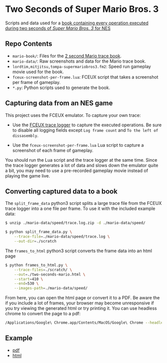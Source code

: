 # Two Seconds of Super Mario Bros. 3

Scripts and data used for a [book containing every operation executed during two seconds of *Super Mario Bros. 3* for NES][project]

## Repo Contents

- `mario-book/`: Files for the [2 second Mario trace book][project].
- `mario-data/`: Raw screenshots and data for the Mario trace book.
- `lordtim,mitjitsu,tompa-supermariobros3.fm2`: Speed run gameplay movie used for the book.
- `fceux-screenshot-per-frame.lua`: FCEUX script that takes a screenshot per frame of gameplay.
- `*.py`: Python scripts used to generate the book.

## Capturing data from an NES game
This project uses the FCEUX emulator. To capture your own trace:

- Use the [FCEUX trace logger](http://www.fceux.com/web/help/TraceLogger.html) to capture the executed operations. Be sure to disable all logging fields except `Log frame count` and `To the left of dissasembly`.

- Use the `fceux-screenshot-per-frame.lua` Lua script to capture a screenshot of each frame of gameplay.

You should run the Lua script and the trace logger at the same time. Since the trace logger generates a lot of data and slows down the emulator quite a bit, you may need to use a pre-recorded gameplay movie instead of playing the game live.

## Converting captured data to a book
The `split_frame_data` python3 script splits a large trace file from the FCEUX trace logger into a one file per frame. To use it with the included example data:

```bash
$ unzip ./mario-data/speed/trace.log.zip -d ./mario-data/speed/

$ python split_frame_data.py \
    --trace-file=./mario-data/speed/trace.log \
    --out-dir=./scratch
```

The `frames_to_html` python3 script converts the frame data into an html page

```bash
$ python frames_to_html.py \
    --trace-files=./scratch/ \
    --out=./two-seconds-mario.html \
    --start=410 \
    --end=530 \
    --images-path=./mario-data/speed/
```

From here, you can open the html page or convert it to a PDF. Be aware the if you include a lot of frames, your browser may become unresponsive if you try viewing the generated html or try printing it. You can use headless chrome to convert the page to a pdf:

```bash
/Applications/Google\ Chrome.app/Contents/MacOS/Google\ Chrome --headless --disable-gpu --no-margins --print-to-pdf=out.pdf ./out.html
```

## Example

- [pdf](https://github.com/mattbierner/two-seconds-super-mario-bros-3/blob/master/two-seconds-mario.pdf)
- [html](https://github.com/mattbierner/two-seconds-super-mario-bros-3/blob/master/two-seconds-mario.html)


[project]: https://blog.mattbierner.com/two-seconds-mario
